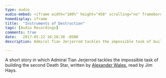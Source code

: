 ```yaml
---
type: audio
audio-embed: <iframe width="100%" height="450" scrolling="no" frameborder="no" src="https://w.soundcloud.com/player/?url=https%3A//api.soundcloud.com/tracks/324033443&amp;auto_play=false&amp;hide_related=false&amp;show_comments=true&amp;show_user=true&amp;show_reposts=false&amp;visual=true"></iframe>
homedisplay: iframe
title:  "Instruments of Destruction"
tags: [Audio Recordings]
comments: true
date:   2017-05-22 10:28:30 -0500
description: Admiral Tian Jerjerrod tackles the impossible task of building the second Death Star.

---
```


A short story in which Admiral Tian Jerjerrod tackles the impossible task of building the second Death Star, written by [Alexander Wales](https://www.fanfiction.net/s/11685932/1/Instruments-of-Destruction), read by Jim Hays.
